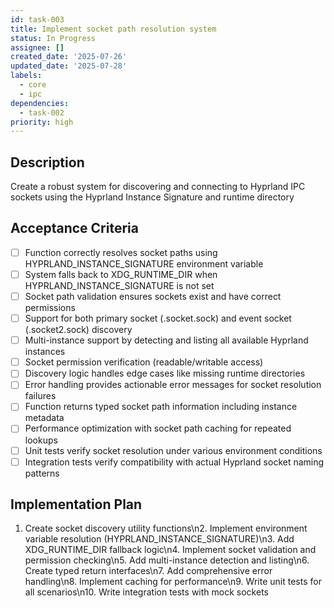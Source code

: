 ```yaml
---
id: task-003
title: Implement socket path resolution system
status: In Progress
assignee: []
created_date: '2025-07-26'
updated_date: '2025-07-28'
labels:
  - core
  - ipc
dependencies:
  - task-002
priority: high
---
```


## Description

Create a robust system for discovering and connecting to Hyprland IPC sockets using the Hyprland Instance Signature and runtime directory

## Acceptance Criteria

- [ ] Function correctly resolves socket paths using HYPRLAND_INSTANCE_SIGNATURE environment variable
- [ ] System falls back to XDG_RUNTIME_DIR when HYPRLAND_INSTANCE_SIGNATURE is not set
- [ ] Socket path validation ensures sockets exist and have correct permissions
- [ ] Support for both primary socket (.socket.sock) and event socket (.socket2.sock) discovery
- [ ] Multi-instance support by detecting and listing all available Hyprland instances
- [ ] Socket permission verification (readable/writable access)
- [ ] Discovery logic handles edge cases like missing runtime directories
- [ ] Error handling provides actionable error messages for socket resolution failures
- [ ] Function returns typed socket path information including instance metadata
- [ ] Performance optimization with socket path caching for repeated lookups
- [ ] Unit tests verify socket resolution under various environment conditions
- [ ] Integration tests verify compatibility with actual Hyprland socket naming patterns

## Implementation Plan

1. Create socket discovery utility functions\n2. Implement environment variable resolution (HYPRLAND_INSTANCE_SIGNATURE)\n3. Add XDG_RUNTIME_DIR fallback logic\n4. Implement socket validation and permission checking\n5. Add multi-instance detection and listing\n6. Create typed return interfaces\n7. Add comprehensive error handling\n8. Implement caching for performance\n9. Write unit tests for all scenarios\n10. Write integration tests with mock sockets

